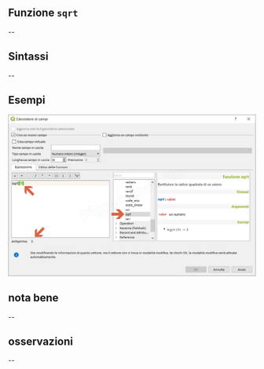 ## Funzione `sqrt`

--

## Sintassi

--

## Esempi

<img src="/img/matematica/sqrt/sqrt1.png">

## nota bene

--

## osservazioni

--